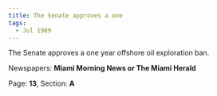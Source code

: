```yaml
---  
title: The Senate approves a one  
tags:  
  - Jul 1989  
---  
```

  
The Senate approves a one year offshore oil exploration ban.  
  
Newspapers: **Miami Morning News or The Miami Herald**  
  
Page: **13**, Section: **A** 

